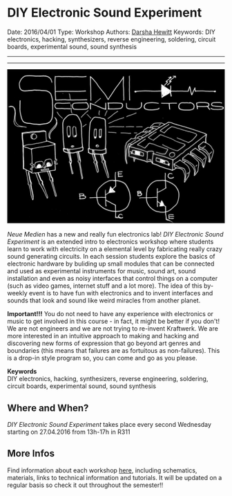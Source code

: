 # DIY Electronic Sound Experiment

Date: 2016/04/01
Type: Workshop
Authors: [Darsha Hewitt](http://darsha.org)
Keywords: DIY electronics, hacking, synthesizers, reverse engineering, soldering, circuit boards, experimental sound, sound synthesis

---
---

![](darsha_semi_conductors_edit.jpg)

_Neue Medien_ has a new and really fun electronics lab! _DIY Electronic Sound Experiment_ is an extended intro to electronics workshop where students learn to work with electricity on a elemental level by fabricating really crazy sound generating circuits. In each session students explore the basics of electronic hardware by buliding up small modules that can be connected and used as experimental instruments for music, sound art, sound installation and even as noisy interfaces that control things on a computer (such as video games, internet stuff and a lot more). The idea of this by-weekly event is to have fun with electronics and to invent interfaces and sounds that look and sound like weird miracles from another planet. 

__Important!!!__ You do not need to have any experience with electronics or music to get involved in this course - in fact, it might be better if you don't! We are not engineers and we are not trying to re-invent Kraftwerk. We are more interested in an intuitive approach to making and hacking and discovering new forms of expression that go beyond art genres and boundaries (this means that failures are as fortuitous as non-failures). This is a drop-in style program so, you can come and go as you please. 

__Keywords__  
DIY electronics, hacking, synthesizers, reverse engineering, soldering, circuit boards, experimental sound, sound synthesis

## Where and When?

_DIY Electronic Sound Experiment_ takes place every second Wednesday starting on 27.04.2016 from 13h-17h in R311

## More Infos

Find information about each workshop [here](https://piratenpad.de/p/jPfqcgb8d07Xttk), including schematics, materials, links to technical information and tutorials. It will be updated on a regular basis so check it out throughout the semester!!
